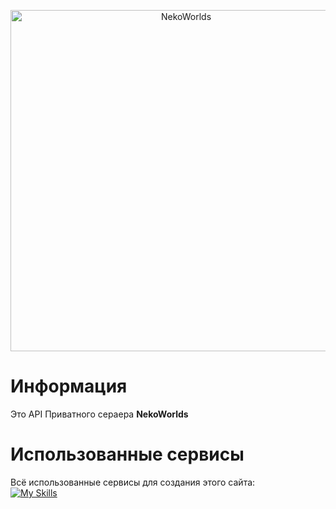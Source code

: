 <div align="center">
	<p>
		<a href="https://nekocorp.gq"><img src="https://i.ibb.co/BzV3rmv/2.png" width="546" alt="NekoWorlds" /></a>
	<p>
</div>

# Информация

Это API Приватного сераера **NekoWorlds** <br>

# Использованные сервисы

Всё использованные сервисы для создания этого сайта: <br>
[![My Skills](https://skillicons.dev/icons?i=kotlin,github,idea)](https://skillicons.dev)

